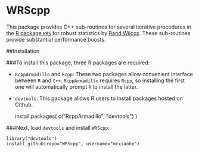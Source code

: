 WRScpp
======

This package provides C++ sub-routines for several iterative procedures in the [R package `WRS`](https://r-forge.r-project.org/projects/wrs/) for robust statistics by [Rand Wilcox](http://dornsife.usc.edu/cf/labs/wilcox/wilcox-faculty-display.cfm). These sub-routines provide substantial performance boosts.

##Installation

###To install this package, three R packages are required:

* `RcppArmadillo` and `Rcpp`: These two packages allow convenient interface between `R` and `C++`. `RcppArmadillo` requires `Rcpp`, so installing the first one will automatically prompt `R` to install the latter.
* `devtools`: This package allows R users to install packages hosted on Github. 

	install.packages( c("RcppArmadillo", "devtools") )


###Next, load `devtools` and install `WRScpp`:

	library("devtools")
	install_github(repo="WRScpp", username="mrxiaohe")

	


